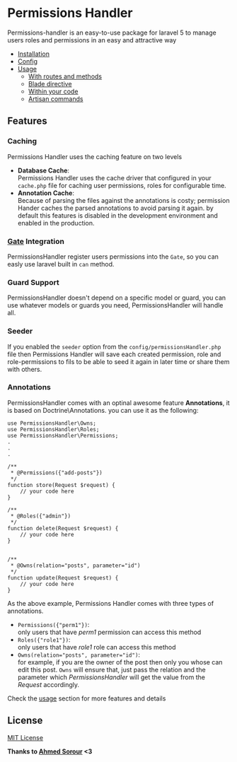 # Permissions Handler
Permissions-handler is an easy-to-use package for laravel 5  to manage users roles and permissions in an easy and attractive way

* [Installation](https://github.com/mohamednagy/Permissions-Handler/wiki/installation)
* [Config](https://github.com/mohamednagy/Permissions-Handler/wiki/config)
* [Usage](https://github.com/mohamednagy/Permissions-Handler/wiki/usage)
    * [With routes and methods](https://github.com/mohamednagy/Permissions-Handler/wiki/usage#with-routes)
    * [Blade directive](https://github.com/mohamednagy/Permissions-Handler/wiki/usage#blade-directives)
    * [Within your code](https://github.com/mohamednagy/Permissions-Handler/wiki/usage#within-your-code)
    * [Artisan commands](https://github.com/mohamednagy/Permissions-Handler/wiki/usage#artisan-commands)


## Features

 ### Caching
 Permissions Handler uses the caching feature on two levels
 * **Database Cache**: <br>
 Permissions Handler uses the cache driver that configured in your `cache.php` file for caching user permissions, roles for configurable time.
 * **Annotation Cache**: <br>
 Because of parsing the files against the annotations is costy; permission Hander caches the parsed annotations to avoid parsing it again. by default this features is disabled in the development environment and enabled in the production. 

### [Gate](https://laravel.com/docs/5.5/authorization#gates) Integration
PermissionsHandler register users permissions into the `Gate`, so you can easly use laravel built in `can` method.

### Guard Support
PermissionsHandler doesn't depend on a specific model or guard, you can use whatever models or guards you need, PermissionsHandler will handle all.

### Seeder
If you enabled the `seeder` option from the `config/permissionsHandler.php` file then Permissions Handler will save each created permission, role and role-permissions to fils to be able to seed it again in later time or share them with others.

### Annotations
PermissionsHandler comes with an optinal awesome feature **Annotations**, it is based on Doctrine\Annotations. you can use it as the following:
```
use PermissionsHandler\Owns;
use PermissionsHandler\Roles;
use PermissionsHandler\Permissions;
.
.
.

/**
 * @Permissions({"add-posts"})
 */
function store(Request $request) {
    // your code here
}

/**
 * @Roles({"admin"})
 */
function delete(Request $request) {
    // your code here
}

 
/**
 * @Owns(relation="posts", parameter="id")
 */
function update(Request $request) {
    // your code here
}

```

As the above example, Permissions Handler comes with three types of annotations.
 * `Permissions({"perm1"})`: <br> only users that have *perm1* permission can access this method
 * `Roles({"role1"})`: <br> only users that have *role1* role can access this method
 * `Owns(relation="posts", parameter="id")`: <br> for example, if you are the owner of the post then only you whose can edit this post. `Owns` will ensure that, just pass the relation and the parameter which *PermissionsHandler* will get the value from the *Request* accordingly.

 Check the [usage](https://github.com/mohamednagy/Permissions-Handler/wiki/usage) section for more features and details

## License

[MIT License](http://opensource.org/licenses/MIT)

**Thanks to [Ahmed Sorour](https://github.com/aserour) <3**
